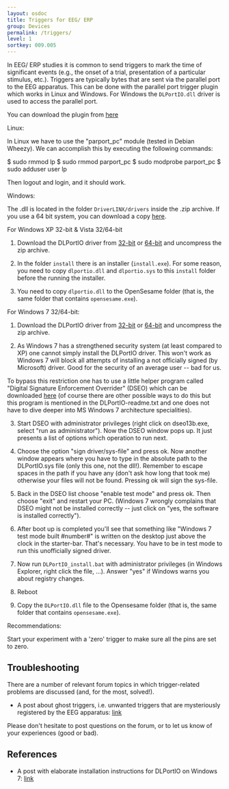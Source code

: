 ```yaml
---
layout: osdoc
title: Triggers for EEG/ ERP
group: Devices
permalink: /triggers/
level: 1
sortkey: 009.005
---
```


In EEG/ ERP studies it is common to send triggers to mark the time of significant events (e.g., the onset of a trial, presentation of a particular stimulus, etc.). Triggers are typically bytes that are sent via the parallel port to the EEG apparatus. This can be done with the parallel port trigger plugin which works in Linux and Windows. For Windows the `DLPortIO.dll` driver is used to access the parallel port. 

You can download the plugin from [here][plugin]


Linux:

In Linux we have to use the "parport_pc" module (tested in Debian Wheezy). We can accomplish this by executing the following commands:

$ sudo rmmod lp
$ sudo rmmod parport_pc
$ sudo modprobe parport_pc
$ sudo adduser user lp

Then logout and login, and it should work. 


Windows:

The .dll is located in the folder `DriverLINX/drivers` inside the .zip archive. If you use a 64 bit system, you can download a copy [here][win64-dll].


For Windows XP 32-bit & Vista 32/64-bit

1) Download the DLPortIO driver from [32-bit][win32-dll] or [64-bit][win64-dll] and uncompress the zip archive.

2) In the folder `install` there is an installer (`install.exe`). For some reason, you need to copy `dlportio.dll` and `dlportio.sys` to this `install` folder before the running the installer. 

3) You need to copy `dlportio.dll` to the OpenSesame folder (that is, the same folder that contains `opensesame.exe`).


For Windows 7 32/64-bit:

1) Download the DLPortIO driver from [32-bit][win32-dll] or [64-bit][win64-dll] and uncompress the zip archive.

2) As Windows 7 has a strengthened security system (at least compared to XP) one cannot simply install the DLPortIO driver. This won't work as Windows 7 will block all attempts of installing a not officially signed (by Microsoft) driver. Good for the security of an average user -- bad for us.

To bypass this restriction one has to use a little helper program called "Digital Signature Enforcement Overrider" (DSEO) which can be downloaded [here][dseo] (of course there are other possible ways to do this but this program is mentioned in the DLPortIO-readme.txt and one does not have to dive deeper into MS Windows 7 architecture specialities).

3) Start DSEO with administrator privileges (right click on dseo13b.exe, select "run as administrator"). Now the DSEO window pops up. It just presents a list of options which operation to run next.

4) Choose the option "sign driver/sys-file" and press ok. Now another window appears where you have to type in the absolute path to the DLPortIO.sys file (only this one, not the dll!). Remember to escape spaces in the path if you have any (don't ask how long that took me) otherwise your files will not be found. Pressing ok will sign the sys-file.

5) Back in the DSEO list choose "enable test mode" and press ok. Then choose "exit" and restart your PC. (Windows 7 wrongly complains that DSEO might not be installed correctly -- just click on "yes, the software is installed correctly").

6) After boot up is completed you'll see that something like "Windows 7 test mode built #number#" is written on the desktop just above the clock in the starter-bar. That's necessary. You have to be in test mode to run this unofficially signed driver.

7) Now run `DLPortIO_install.bat` with administrator privileges (in Windows Explorer, right click the file, ...). Answer "yes" if Windows warns you about registry changes.

8) Reboot

9) Copy the `DLPortIO.dll` file to the Opensesame folder (that is, the same folder that contains `opensesame.exe`).



Recommendations:

Start your experiment with a 'zero' trigger to make sure all the pins are set to zero. 


Troubleshooting
---------------

There are a number of relevant forum topics in which trigger-related problems are discussed (and, for the most, solved!).

- A post about ghost triggers, i.e. unwanted triggers that are mysteriously registered by the EEG apparatus: [link][post-1]

Please don't hesitate to post questions on the forum, or to let us know of your experiences (good or bad).


References
----------

- A post with elaborate installation instructions for DLPortIO on Windows 7: [link][post-2]

[win32-dll]: http://files.cogsci.nl/misc/dlportio.zip
[win64-dll]: http://real.kiev.ua/avreal/download/#DLPORTIO_TABLE
[post-1]: http://forum.cogsci.nl/index.php?p=/discussion/comment/780#Comment_780
[post-2]: http://forum.cogsci.nl/index.php?p=/discussion/comment/745#Comment_745
[plugin]: https://github.com/dev-jam/opensesame_plugin_parallel-port-trigger/archive/master.zip
[dseo]: http://www.ngohq.com/home.php?page=dseo

